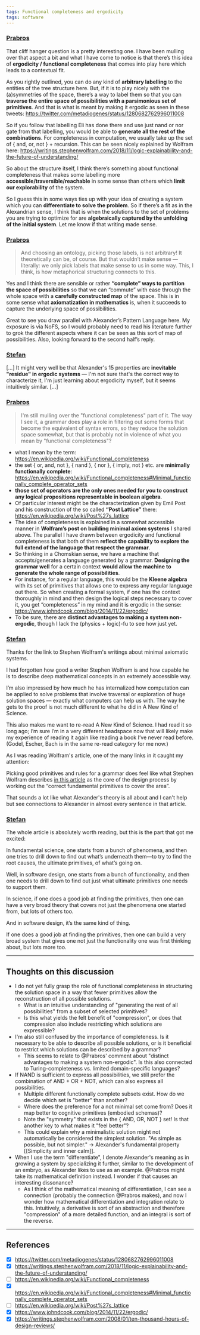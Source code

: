 ```yaml
---
tags: Functional completeness and ergodicity
tags: software
---
```


### [Prabros](https://t.me/nature_of_order_chat/467)
That cliff hanger question is a pretty interesting one. I have been mulling over that aspect a bit and what I have come to notice is that there’s this idea of **ergodicity / functional completeness** that comes into play here which leads to a contextual fit.

As you rightly outlined, you can do any kind of **arbitrary labelling** to the entities of the tree structure here. But, if it is to play nicely with the (a)symmetries of the space, there’s a way to label them so that you can **traverse the entire space of possibilities with a parsimonious set of primitives**. And that is what is meant by making it ergodic as seen in these tweets: <https://twitter.com/metadiogenes/status/1280682762996011008>

So if you follow that labelling Eli has done there and use just nand or nor gate from that labelling, you would be able to **generate all the rest of the combinations**. For completeness in computation, we usually take up the set of { and, or, not } + recursion. This can be seen nicely explained by Wolfram here: <https://writings.stephenwolfram.com/2018/11/logic-explainability-and-the-future-of-understanding/>

So about the structure itself, I think there’s something about functional completeness that makes some labelling more **accessible/traversible/reachable** in some sense than others which **limit our explorability** of the system.

So I guess this in some ways ties up with your idea of creating a system which you can **differentiate to solve the problem**. So if there’s a fit as in the Alexandrian sense, I think that is when the solutions to the set of problems you are trying to optimize for are **algebraically captured by the unfolding of the initial system**. Let me know if that writing made sense.

### [Prabros](https://t.me/nature_of_order_chat/469)
> And choosing an ontology, picking those labels, is not arbitrary! It theoretically can be, of course. But that wouldn’t make sense — literally: we only pick labels that make sense to us in some way. This, I think, is how metaphorical structuring connects to this.

Yes and I think there are sensible or rather **“complete” ways to partition the space of possibilities** so that we can “commute” with ease through the whole space with a **carefully constructed map** of the space. This is in some sense what **axiomatization in mathematics** is, when it succeeds to capture the underlying space of possibilities.

Great to see you draw parallel with Alexander’s Pattern Language here. My exposure is via NoFS, so I would probably need to read his literature further to grok the different aspects where it can be seen as this sort of map of possibilities. Also, looking forward to the second half’s reply.

### [Stefan](https://t.me/nature_of_order_chat/471)
[…] It might very well be that Alexander's 15 properties are **inevitable "residue" in ergodic systems** — I'm not sure that's the correct way to characterize it, I'm just learning about ergodicity myself, but it seems intuitively similar. […]

### [Prabros](https://t.me/nature_of_order_chat/483)
> I'm still mulling over the "functional completeness" part of it. The way I see it, a grammar does play a role in filtering out some forms that become the equivalent of syntax errors, so they reduce the solution space somewhat, but that is probably not in violence of what you mean by "functional completeness"?

* what I mean by the term: <https://en.wikipedia.org/wiki/Functional_completeness>
* the set { or, and, not }, { nand }, { nor }, { imply, not } etc. are **minimally functionally complete**: <https://en.wikipedia.org/wiki/Functional_completeness#Minimal_functionally_complete_operator_sets>
* **those set of operators are the only ones needed for you to construct any logical propositions representable in boolean algebra**. 
* Of particular interest might be the characterization given by Emil Post and his construction of the so called **“Post Lattice”** there: <https://en.wikipedia.org/wiki/Post%27s_lattice>
* The idea of completeness is explained in a somewhat accessible manner in **Wolfram’s post on building minimal axiom systems** I shared above. The parallel I have drawn between ergodicity and functional completeness is that both of them **reflect the capability to explore the full extend of the language that respect the grammar**.
* So thinking in a Chomskian sense, we have a machine that accepts/generates a language generated by a grammar. **Designing the grammar well** for a certain context **would allow the machine to generate the whole range of possibilities**.
* For instance, for a regular language, this would be the **Kleene algebra** with its set of primitives that allows one to express any regular language out there. So when creating a formal system, if one has the context thoroughly in mind and then design the logical steps necessary to cover it, you get “completeness” in my mind and it is ergodic in the sense: <https://www.johndcook.com/blog/2014/11/22/ergodic/>
* To be sure, there are **distinct advantages to making a system non-ergodic**, though I lack the (physics + logic)-fu to see how just yet.

### [Stefan](https://t.me/nature_of_order_chat/509)
Thanks for the link to Stephen Wolfram's writings about minimal axiomatic systems.

I had forgotten how good a writer Stephen Wolfram is and how capable he is to describe deep mathematical concepts in an extremely accessible way.

I’m also impressed by how much he has internalized how computation can be applied to solve problems that involve traversal or exploration of huge solution spaces — exactly what computers can help us with. The way he gets to the proof is not much different to what he did in A New Kind of Science.

This also makes me want to re-read A New Kind of Science. I had read it so long ago; I’m sure I’m in a very different headspace now that will likely make my experience of reading it again like reading a book I’ve never read before. (Godel, Escher, Bach is in the same re-read category for me now.)

As I was reading Wolfram's article, one of the many links in it caught my attention: 

Picking good primitives and rules for a grammar does feel like what Stephen Wolfram describes [in this article](https://writings.stephenwolfram.com/2008/01/ten-thousand-hours-of-design-reviews/) as the core of the design process by working out the “correct fundamental primitives to cover the area”.

That sounds a lot like what Alexander's theory is all about and I can't help but see connections to Alexander in almost every sentence in that article.

### [Stefan](https://t.me/nature_of_order_chat/510)
The whole article is absolutely worth reading, but this is the part that got me excited:

In fundamental science, one starts from a bunch of phenomena, and then one tries to drill down to find out what’s underneath them—to try to find the root causes, the ultimate primitives, of what’s going on.

Well, in software design, one starts from a bunch of functionality, and then one needs to drill down to find out just what ultimate primitives one needs to support them.

In science, if one does a good job at finding the primitives, then one can have a very broad theory that covers not just the phenomena one started from, but lots of others too.

And in software design, it’s the same kind of thing.

If one does a good job at finding the primitives, then one can build a very broad system that gives one not just the functionality one was first thinking about, but lots more too.

---

## Thoughts on this discussion
* I do not yet fully grasp the role of functional completeness in structuring the solution space in a way that fewer primitives allow the reconstruction of all possible solutions.
	* What is an intuitive understanding of "generating the rest of all possibilities" from a subset of selected primitives?
	* Is this what yields the felt benefit of "compression", or does that compression also include restricting which solutions are expressible?
* I'm also still confused by the importance of completeness. Is it necessary to be able to describe all possible solutions, or is it beneficial to restrict which solutions can be described by a grammar? 
	* This seems to relate to @Prabros' comment about "distinct advantages to making a system non-ergodic". Is this also connected to Turing-completeness vs. limited domain-specific languages?
* If NAND is sufficient to express all possibilities, we still prefer the combination of AND + OR + NOT, which can also express all possibilities. 
	* Multiple different functionally complete subsets exist. How do we decide which set is "better" than another?
	* Where does the preference for a not minimal set come from? Does it map better to cognitive primitives (embodied schemas)?
	* Note the "symmetry" that exists in the { AND, OR, NOT } set! Is that another key to what makes it "feel better"?
	* This could explain why a minimalistic solution might not automatically be considered the simplest solution. "As simple as possible, but not simpler." -> Alexander's fundamental property [[Simplicity and inner calm]].
* When I use the term "differentiate", I denote Alexander's meaning as in growing a system by specializing it further, similar to the development of an embryo, as Alexander likes to use as an example. @Prabros might take its mathematical definition instead. I wonder if that causes an interesting dissonance?
	* As I think of the mathematical meaning of differentiation, I can see a connection (probably the connection @Prabros makes), and now I wonder how mathematical differentiation and integration relate to this. Intuitively, a derivative is sort of an abstraction and therefore "compression" of a more detailed function, and an integral is sort of the reverse.

---

## References
- [x] <https://twitter.com/metadiogenes/status/1280682762996011008>
- [x] <https://writings.stephenwolfram.com/2018/11/logic-explainability-and-the-future-of-understanding/>
- [ ] <https://en.wikipedia.org/wiki/Functional_completeness>
- [x] <https://en.wikipedia.org/wiki/Functional_completeness#Minimal_functionally_complete_operator_sets>
- [ ] <https://en.wikipedia.org/wiki/Post%27s_lattice>
- [x] <https://www.johndcook.com/blog/2014/11/22/ergodic/>
- [x] <https://writings.stephenwolfram.com/2008/01/ten-thousand-hours-of-design-reviews/>